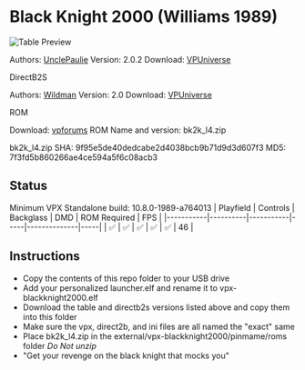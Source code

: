 # Black Knight 2000 (Williams 1989)

![Table Preview](https://vpuniverse.com/screenshots/monthly_2022_02/959094238_CabinetScreenCaptureBK2000.png.2bb02444049927491edbb9a40191927b.png)

Authors: [UnclePaulie](https://vpuniverse.com/profile/16685-unclepaulie/)
Version: 2.0.2
Download: [VPUniverse](https://vpuniverse.com/files/file/9054-black-knight-2000-williams-1989-w-vr-room/)

DirectB2S

Authors: [Wildman](https://vpuniverse.com/profile/5-wildman/)
Version: 2.0
Download: [VPUniverse](https://vpuniverse.com/files/file/8497-black-knight-2000-williams-1989/)

ROM

Download: [vpforums](https://www.vpforums.org/index.php?app=downloads&showfile=925)
ROM Name and version: bk2k_l4.zip

bk2k_l4.zip
SHA: 9f95e5de40dedcabe2d4038bcb9b71d9d3d607f3
MD5: 7f3fd5b860266ae4ce594a5f6c08acb3

## Status 

Minimum VPX Standalone build: 10.8.0-1989-a764013
| Playfield | Controls | Backglass | DMD | ROM Required | FPS | 
|-----------|----------|-----------|-----|--------------|-----|
| :white_check_mark: | :white_check_mark: | :white_check_mark: | :white_check_mark: | :white_check_mark: | 46 |

## Instructions

- Copy the contents of this repo folder to your USB drive
- Add your personalized launcher.elf and rename it to vpx-blackknight2000.elf
- Download the table and directb2s versions listed above and copy them into this folder
- Make sure the vpx, direct2b, and ini files are all named the "exact" same
- Place bk2k_l4.zip in the external/vpx-blackknight2000/pinmame/roms folder *Do Not unzip*
- "Get your revenge on the black knight that mocks you"


